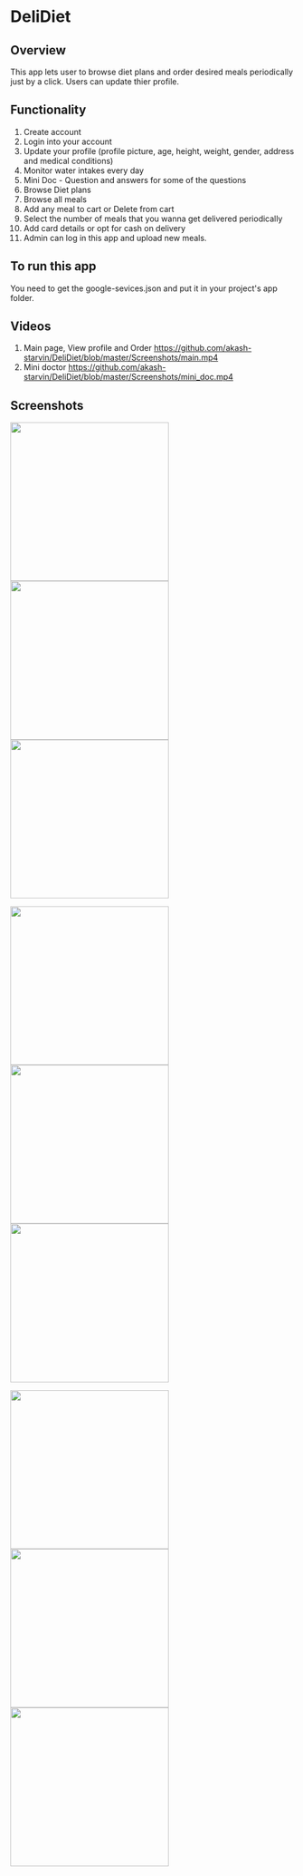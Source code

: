 # DeliDiet
## Overview
This app lets user to browse diet plans and order desired meals periodically just by a click. Users can update thier profile.

## Functionality
1. Create account
2. Login into your account
3. Update your profile (profile picture, age, height, weight, gender, address and medical conditions)
4. Monitor water intakes every day
5. Mini Doc - Question and answers for some of the questions
6. Browse Diet plans 
7. Browse all meals
8. Add any meal to cart or Delete from cart
9. Select the number of meals that you wanna get delivered periodically
10. Add card details or opt for cash on delivery
11. Admin can log in this app and upload new meals.

## To run this app
You need to get the google-sevices.json and put it in your project's app folder.

## Videos
1. Main page, View profile and Order
https://github.com/akash-starvin/DeliDiet/blob/master/Screenshots/main.mp4
2. Mini doctor
https://github.com/akash-starvin/DeliDiet/blob/master/Screenshots/mini_doc.mp4

## Screenshots
<img src="https://github.com/akash-starvin/DeliDiet/blob/master/Screenshots/splash_screen.jpg" width="280"/> <img src="https://github.com/akash-starvin/DeliDiet/blob/master/Screenshots/login.jpg" width="280"/> <img src="https://github.com/akash-starvin/DeliDiet/blob/master/Screenshots/create_account.jpg" width="280"/> 

<img src="https://github.com/akash-starvin/DeliDiet/blob/master/Screenshots/Screenshot_20200302-205918.jpg" width="280"/> <img src="https://github.com/akash-starvin/DeliDiet/blob/master/Screenshots/add_to_cart.jpg" width="280"/> <img src="https://github.com/akash-starvin/DeliDiet/blob/master/Screenshots/water_monitor.jpg" width="280"/>

<img src="https://github.com/akash-starvin/DeliDiet/blob/master/Screenshots/cart.jpg" width="280"/> <img src="https://github.com/akash-starvin/DeliDiet/blob/master/Screenshots/payment.jpg" width="280"/> <img src="https://github.com/akash-starvin/DeliDiet/blob/master/Screenshots/verify_phone.jpg" width="280"/>
